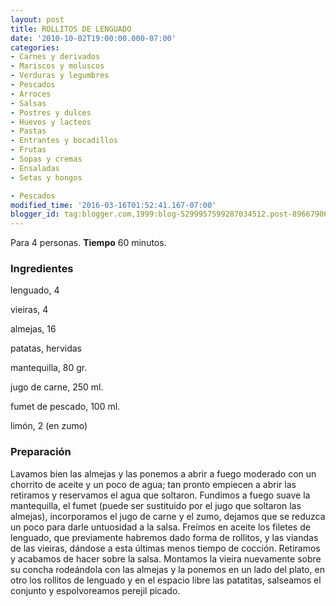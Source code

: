 ```yaml
---
layout: post
title: ROLLITOS DE LENGUADO
date: '2010-10-02T19:00:00.000-07:00'
categories:
- Carnes y derivados
- Mariscos y moluscos
- Verduras y legumbres
- Pescados
- Arroces
- Salsas
- Postres y dulces
- Huevos y lacteos
- Pastas
- Entrantes y bocadillos
- Frutas
- Sopas y cremas
- Ensaladas
- Setas y hongos

- Pescados
modified_time: '2016-03-16T01:52:41.167-07:00'
blogger_id: tag:blogger.com,1999:blog-5299957599287034512.post-8966790655252019758
---
```


Para 4 personas.
<b>Tiempo</b> 60 minutos.

<h3>Ingredientes</h3>

lenguado, 4

vieiras, 4

almejas, 16

patatas, hervidas

mantequilla, 80 gr.

jugo de carne, 250 ml.

fumet de pescado, 100 ml.

limón, 2 (en zumo)

<h3>Preparación</h3>

Lavamos bien las almejas y las ponemos a abrir a fuego moderado con un chorrito de aceite y un poco de agua; tan pronto empiecen a abrir las retiramos y reservamos el agua que soltaron. Fundimos a fuego suave la mantequilla, el fumet (puede ser sustituido por el jugo que soltaron las almejas), incorporamos el jugo de carne y el zumo, dejamos que se reduzca un poco para darle untuosidad a la salsa. Freímos en aceite los filetes de lenguado, que previamente habremos dado forma de rollitos, y las viandas de las vieiras, dándose a esta últimas menos tiempo de cocción. Retiramos y acabamos de hacer sobre la salsa. Montamos la vieira nuevamente sobre su concha rodeándola con las almejas y la ponemos en un lado del plato, en otro los rollitos de lenguado y en el espacio libre las patatitas, salseamos el conjunto y espolvoreamos perejil picado.

